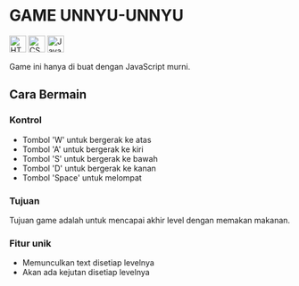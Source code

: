 # GAME UNNYU-UNNYU

<img src="https://upload.wikimedia.org/wikipedia/commons/3/38/HTML5_Badge.svg" alt="HTML Logo" width="30"/> <img src="https://upload.wikimedia.org/wikipedia/commons/d/d5/CSS3_logo_and_wordmark.svg" alt="CSS Logo" width="30"/> <img src="https://upload.wikimedia.org/wikipedia/commons/9/99/Unofficial_JavaScript_logo_2.svg" alt="JavaScript Logo" width="30"/>

Game ini hanya di buat dengan JavaScript murni.

## Cara Bermain

### Kontrol

- Tombol 'W' untuk bergerak ke atas
- Tombol 'A' untuk bergerak ke kiri
- Tombol 'S' untuk bergerak ke bawah
- Tombol 'D' untuk bergerak ke kanan
- Tombol 'Space' untuk melompat

### Tujuan

Tujuan game adalah untuk mencapai akhir level dengan memakan makanan. 

### Fitur unik

- Memunculkan text disetiap levelnya
- Akan ada kejutan disetiap levelnya

